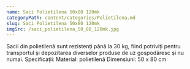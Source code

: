 ```yaml
---
name: Saci Polietilena 50x80 120mk
categoryPath: content/categories/Polietilena.md
slug: Saci Polietilena 50x80 120mk
imgSrc: /saci_polietilena_50_80_120mk.jpg
---
```


Sacii din polietilenă sunt rezistenți până la 30 kg, fiind potriviți pentru transportul și depozitarea diverselor produse de uz gospodăresc și nu numai. Specificații: Material: polietilenă Dimensiuni: 50 x 80 cm
